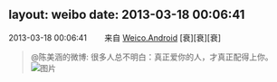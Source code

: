 layout: weibo
date: 2013-03-18 00:06:41
---
<meta name="referrer" content="no-referrer" />

2013-03-18 00:06:41  &nbsp;&nbsp;&nbsp;&nbsp;&nbsp;&nbsp; 来自 <a href="http://app.weibo.com/t/feed/l4RWD" rel="nofollow">Weico.Android</a>
[衰][衰][衰]
>  @陈美涵的微博: 很多人总不明白：真正爱你的人，才真正配得上你。 ​​​
>  ![图片](https://ww3.sinaimg.cn/large/4d81cacajw1e2s7wrmq2sj.jpg)
